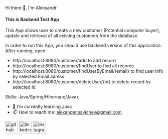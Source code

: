 Hi there 👋, I'm Aleksandr
#### This is Backend Test App

This App allows user to create a new customer (Potential computer buyer), update and retrieval of all existing customers from the database

In order to run this App, you should use backend version of this application. After running, open 
 - http://localhost:8080/customer/add to add record
 - http://localhost:8080/customer/findUser to find all records
 - http://localhost:8080/customer/findUserByEmail/{email} to find user info by selected Email adress
 - http://localhost:8080/customer/deleteUser/{id} to delete record by selected Id

Skills: Java/Spring/Hibernate/Javax

- 🌱 I’m currently learning Java 
- 📫 How to reach me: alexander.savichev@gmail.com 


[<img src='https://cdn.jsdelivr.net/npm/simple-icons@3.0.1/icons/github.svg' alt='github' height='40'>](https://github.com/https://github.com/AlexanderSavichev)  [<img src='https://cdn.jsdelivr.net/npm/simple-icons@3.0.1/icons/linkedin.svg' alt='linkedin' height='40'>](https://www.linkedin.com/in/https://www.linkedin.com/mwlite/in/aleksandr-savichev-7b3743211/)  [<img src='https://cdn.jsdelivr.net/npm/simple-icons@3.0.1/icons/instagram.svg' alt='instagram' height='40'>](https://www.instagram.com/https://www.instagram.com/aleksander_savichev//)  
